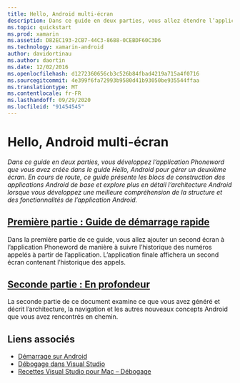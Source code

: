 ```yaml
---
title: Hello, Android multi-écran
description: Dans ce guide en deux parties, vous allez étendre l’application Phoneword créée dans le guide Hello, Android de manière à gérer un second écran. Vous découvrirez également les composants de base des applications Android et plongerez au cœur de l’architecture Android afin de mieux comprendre la structure et les fonctionnalités des applications Android.
ms.topic: quickstart
ms.prod: xamarin
ms.assetid: D82EC193-2CB7-44C3-8688-0CEBDF60C3D6
ms.technology: xamarin-android
author: davidortinau
ms.author: daortin
ms.date: 12/02/2016
ms.openlocfilehash: d1272360656cb3c526b84fbad4219a715a4f0716
ms.sourcegitcommit: 4e399f6fa72993b9580d41b93050be935544ffaa
ms.translationtype: MT
ms.contentlocale: fr-FR
ms.lasthandoff: 09/29/2020
ms.locfileid: "91454545"
---
```

# <a name="hello-android-multiscreen"></a>Hello, Android multi-écran

_Dans ce guide en deux parties, vous développez l’application Phoneword que vous avez créée dans le guide Hello, Android pour gérer un deuxième écran. En cours de route, ce guide présente les blocs de construction des applications Android de base et explore plus en détail l’architecture Android lorsque vous développez une meilleure compréhension de la structure et des fonctionnalités de l’application Android._

## <a name="part-1-quickstart"></a>[Première partie : Guide de démarrage rapide](~/android/get-started/hello-android-multiscreen/hello-android-multiscreen-quickstart.md)

Dans la première partie de ce guide, vous allez ajouter un second écran à l’application Phoneword de manière à suivre l’historique des numéros appelés à partir de l’application. L’application finale affichera un second écran contenant l’historique des appels.

## <a name="part-2-deep-dive"></a>[Seconde partie : En profondeur](~/android/get-started/hello-android-multiscreen/hello-android-multiscreen-deepdive.md)

La seconde partie de ce document examine ce que vous avez généré et décrit l’architecture, la navigation et les autres nouveaux concepts Android que vous avez rencontrés en chemin.

## <a name="related-links"></a>Liens associés

- [Démarrage sur Android](https://developer.android.com/training/index.html)
- [Débogage dans Visual Studio](/visualstudio/debugger/)
- [Recettes Visual Studio pour Mac – Débogage](https://github.com/xamarin/recipes/tree/master/Recipes/cross-platform/ide/debugging)